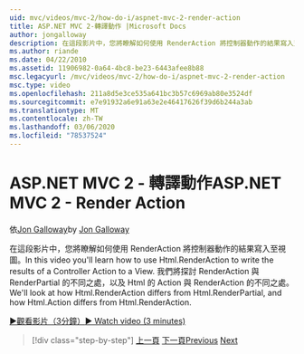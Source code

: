 ```yaml
---
uid: mvc/videos/mvc-2/how-do-i/aspnet-mvc-2-render-action
title: ASP.NET MVC 2-轉譯動作 |Microsoft Docs
author: jongalloway
description: 在這段影片中，您將瞭解如何使用 RenderAction 將控制器動作的結果寫入至視圖。 我們將探討 RenderAction 如何不同的 fr 。
ms.author: riande
ms.date: 04/22/2010
ms.assetid: 11906982-0a64-4bc8-be23-6443afee8b88
msc.legacyurl: /mvc/videos/mvc-2/how-do-i/aspnet-mvc-2-render-action
msc.type: video
ms.openlocfilehash: 211a8d5e3ce535a641bc3b57c6969ab80e3524df
ms.sourcegitcommit: e7e91932a6e91a63e2e46417626f39d6b244a3ab
ms.translationtype: MT
ms.contentlocale: zh-TW
ms.lasthandoff: 03/06/2020
ms.locfileid: "78537524"
---
```

# <a name="aspnet-mvc-2---render-action"></a><span data-ttu-id="2fd4f-104">ASP.NET MVC 2 - 轉譯動作</span><span class="sxs-lookup"><span data-stu-id="2fd4f-104">ASP.NET MVC 2 - Render Action</span></span>

<span data-ttu-id="2fd4f-105">依[Jon Galloway](https://github.com/jongalloway)</span><span class="sxs-lookup"><span data-stu-id="2fd4f-105">by [Jon Galloway](https://github.com/jongalloway)</span></span>

<span data-ttu-id="2fd4f-106">在這段影片中，您將瞭解如何使用 RenderAction 將控制器動作的結果寫入至視圖。</span><span class="sxs-lookup"><span data-stu-id="2fd4f-106">In this video you'll learn how to use Html.RenderAction to write the results of a Controller Action to a View.</span></span> <span data-ttu-id="2fd4f-107">我們將探討 RenderAction 與 RenderPartial 的不同之處，以及 Html 的 Action 與 RenderAction 的不同之處。</span><span class="sxs-lookup"><span data-stu-id="2fd4f-107">We'll look at how Html.RenderAction differs from Html.RenderPartial, and how Html.Action differs from Html.RenderAction.</span></span>

[<span data-ttu-id="2fd4f-108">&#9654;觀看影片（3分鐘）</span><span class="sxs-lookup"><span data-stu-id="2fd4f-108">&#9654; Watch video (3 minutes)</span></span>](https://channel9.msdn.com/Blogs/ASP-NET-Site-Videos/aspnet-mvc-2-render-action)

> [!div class="step-by-step"]
> <span data-ttu-id="2fd4f-109">[上一頁](aspnet-mvc-2-areas.md)
> [下一頁](5-minute-introduction-to-aspnet-mvc.md)</span><span class="sxs-lookup"><span data-stu-id="2fd4f-109">[Previous](aspnet-mvc-2-areas.md)
[Next](5-minute-introduction-to-aspnet-mvc.md)</span></span>
